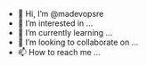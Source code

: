 - 👋 Hi, I’m @madevopsre
- 👀 I’m interested in ...
- 🌱 I’m currently learning ...
- 💞️ I’m looking to collaborate on ...
- 📫 How to reach me ...

<!---
madevopsre/madevopsre is a ✨ special ✨ repository because its `README.md` (this file) appears on your GitHub profile.
You can click the Preview link to take a look at your changes.
--->
